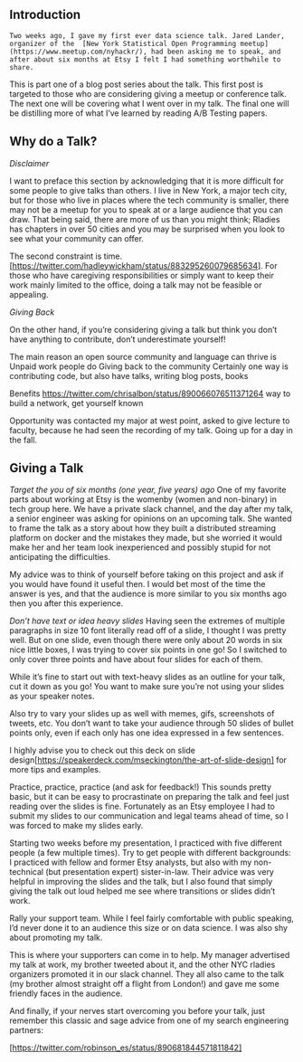 ## Introduction

	Two weeks ago, I gave my first ever data science talk. Jared Lander, organizer of the  [New York Statistical Open Programming meetup](https://www.meetup.com/nyhackr/), had been asking me to speak, and after about six months at Etsy I felt I had something worthwhile to share. 

This is part one of a blog post series about the talk. This first post is targeted to those who are considering giving a meetup or conference talk. The next one will be covering what I went over in my talk. The final one will be distilling more of what I’ve learned by reading A/B Testing papers. 

## Why do a Talk? 
*Disclaimer*

I want to preface this section by acknowledging that it is more difficult for some people to give talks than others. I live in New York, a major tech city, but for those who live in places where the tech community is smaller, there may not be a meetup for you to speak at or a large audience that you can draw. That being said, there are more of us than you might think; Rladies has chapters in over 50 cities and you may be surprised when you look to see what your community can offer. 

The second constraint is time. [https://twitter.com/hadleywickham/status/883295260079685634]. For those who have caregiving responsibilities or simply want to keep their work mainly limited to the office, doing a talk may not be feasible or appealing.

*Giving Back*

On the other hand, if you’re considering giving a talk but think you don’t have anything to contribute, don’t underestimate yourself!

The main reason an open source community and language can thrive is 
Unpaid work people do
Giving back to the community
Certainly one way is contributing code, but also have talks, writing blog posts, books

Benefits
https://twitter.com/chrisalbon/status/890066076511371264
way to build a network, get yourself known

Opportunity 
was contacted my major at west point, asked to give lecture to faculty, because he had seen the recording of my talk. Going up for a day in the fall. 

## Giving a Talk 

*Target the you of six months (one year, five years) ago*
One of my favorite parts about working at Etsy is the womenby (women and non-binary) in tech group here. We have a private slack channel, and the day after my talk, a senior engineer was asking for opinions on an upcoming talk. She wanted to frame the talk as a story about how they built a distributed streaming platform on docker and the mistakes they made, but she worried it would make her and her team look inexperienced and possibly stupid for not anticipating the difficulties. 

My advice was to think of yourself before taking on this project and ask if you would have found it useful then. I would bet most of the time the answer is yes, and that the audience is more similar to you six months ago then you after this experience. 

*Don’t have text or idea heavy slides*
Having seen the extremes of multiple paragraphs in size 10 font literally read off of a slide, I thought I was pretty well. But on one slide, even though there were only about 20 words in six nice little boxes, I was trying to cover six points in one go! So I switched to only cover three points and have about four slides for each of them.

While it’s fine to start out with text-heavy slides as an outline for your talk, cut it down as you go! You want to make sure you’re not using your slides as your speaker notes. 

Also try to vary your slides up as well with memes, gifs, screenshots of tweets, etc. You don’t want to take your audience through 50 slides of bullet points only, even if each only has one idea expressed in a few sentences. 

I highly advise you to check out this deck on slide design[https://speakerdeck.com/mseckington/the-art-of-slide-design] for more tips and examples. 

Practice, practice, practice (and ask for feedback!)
This sounds pretty basic, but it can be easy to procrastinate on preparing the talk and feel just reading over the slides is fine. Fortunately as an Etsy employee I had to submit my slides to our communication and legal teams ahead of time, so I was forced to make my slides early. 

Starting two weeks before my presentation, I practiced with five different people (a few multiple times). Try to get people with different backgrounds: I practiced with fellow and former Etsy analysts, but also with my non-technical (but presentation expert) sister-in-law. Their advice was very helpful in improving the slides and the talk, but I also found that simply giving the talk out loud helped me see where transitions or slides didn’t work. 

Rally your support team. 
While I feel fairly comfortable with public speaking, I’d never done it to an audience this size or on data science. I was also shy about promoting my talk. 

This is where your supporters can come in to help. My manager advertised my talk at work, my brother tweeted about it, and the other NYC rladies organizers promoted it in our slack channel. They all also came to the talk (my brother almost straight off a flight from London!) and gave me some friendly faces in the audience. 

And finally, if your nerves start overcoming you before your talk, just remember this classic and sage advice from one of my search engineering partners:  

[https://twitter.com/robinson_es/status/890681844571811842]


